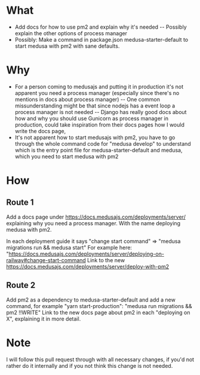 # What
- Add docs for how to use pm2 and explain why it's needed
-- Possibly explain the other options of process manager
- Possibly: Make a command in package.json medusa-starter-default to start medusa with pm2 with sane defaults.

# Why
- For a person coming to medusajs and putting it in production it's not apparent you need a process manager (especially since there's no mentions in docs about process manager)
-- One common missunderstanding might be that since nodejs has a event loop a process manager is not needed
-- Django has really good docs about how and why you should use Gunicorn as process manager in production, could take inspiration from their docs pages how I would write the docs page,
- It's not apparent how to start medusajs with pm2, you have to go through the whole command code for "medusa develop" to understand which is the entry point file for medusa-starter-default and medusa, which you need to start medusa with pm2

# How
## Route 1
Add a docs page under https://docs.medusajs.com/deployments/server/ explaining why you need a process manager. With the name deploying medusa with pm2.

In each deployment guide it says "change start command" => "medusa migrations run && medusa start"
For example here: "https://docs.medusajs.com/deployments/server/deploying-on-railway#change-start-command
Link to the new https://docs.medusajs.com/deployments/server/deploy-with-pm2

## Route 2
Add pm2 as a dependency to medusa-starter-default and add a new command, for example "yarn start-production": "medusa run migrations && pm2 !!WRITE"
Link to the new docs page about pm2 in each "deploying on X", explaining it in more detail.


# Note
I will follow this pull request through with all necessary changes, if you'd not rather do it internally and if you not think this change is not needed.
